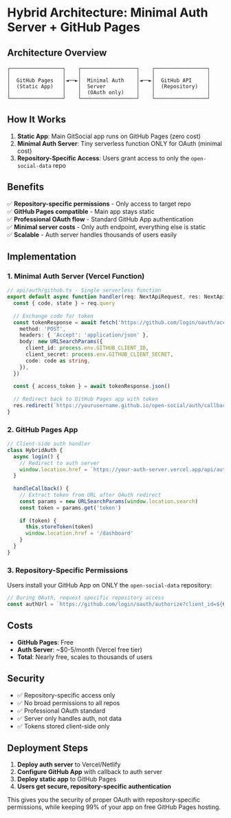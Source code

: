 # Hybrid Architecture: Minimal Auth Server + GitHub Pages

## Architecture Overview

```
┌─────────────────┐    ┌──────────────────┐    ┌─────────────────┐
│                 │    │                  │    │                 │
│  GitHub Pages   │◄──►│  Minimal Auth    │◄──►│  GitHub API     │
│  (Static App)   │    │  Server          │    │  (Repository)   │
│                 │    │  (OAuth only)    │    │                 │
└─────────────────┘    └──────────────────┘    └─────────────────┘
```

## How It Works

1. **Static App**: Main GitSocial app runs on GitHub Pages (zero cost)
2. **Minimal Auth Server**: Tiny serverless function ONLY for OAuth (minimal cost)
3. **Repository-Specific Access**: Users grant access to only the `open-social-data` repo

## Benefits

✅ **Repository-specific permissions** - Only access to target repo  
✅ **GitHub Pages compatible** - Main app stays static  
✅ **Professional OAuth flow** - Standard GitHub App authentication  
✅ **Minimal server costs** - Only auth endpoint, everything else is static  
✅ **Scalable** - Auth server handles thousands of users easily

## Implementation

### 1. Minimal Auth Server (Vercel Function)

```typescript
// api/auth/github.ts - Single serverless function
export default async function handler(req: NextApiRequest, res: NextApiResponse) {
  const { code, state } = req.query
  
  // Exchange code for token
  const tokenResponse = await fetch('https://github.com/login/oauth/access_token', {
    method: 'POST',
    headers: { 'Accept': 'application/json' },
    body: new URLSearchParams({
      client_id: process.env.GITHUB_CLIENT_ID,
      client_secret: process.env.GITHUB_CLIENT_SECRET,
      code: code as string,
    }),
  })
  
  const { access_token } = await tokenResponse.json()
  
  // Redirect back to GitHub Pages app with token
  res.redirect(`https://yourusername.github.io/open-social/auth/callback?token=${access_token}`)
}
```

### 2. GitHub Pages App

```typescript
// Client-side auth handler
class HybridAuth {
  async login() {
    // Redirect to auth server
    window.location.href = `https://your-auth-server.vercel.app/api/auth/github?state=${generateState()}`
  }
  
  handleCallback() {
    // Extract token from URL after OAuth redirect
    const params = new URLSearchParams(window.location.search)
    const token = params.get('token')
    
    if (token) {
      this.storeToken(token)
      window.location.href = '/dashboard'
    }
  }
}
```

### 3. Repository-Specific Permissions

Users install your GitHub App on ONLY the `open-social-data` repository:

```javascript
// During OAuth, request specific repository access
const authUrl = `https://github.com/login/oauth/authorize?client_id=${CLIENT_ID}&scope=repo&repository=${REPO_NAME}`
```

## Costs

- **GitHub Pages**: Free
- **Auth Server**: ~$0-5/month (Vercel free tier)
- **Total**: Nearly free, scales to thousands of users

## Security

- ✅ Repository-specific access only
- ✅ No broad permissions to all repos  
- ✅ Professional OAuth standard
- ✅ Server only handles auth, not data
- ✅ Tokens stored client-side only

## Deployment Steps

1. **Deploy auth server** to Vercel/Netlify
2. **Configure GitHub App** with callback to auth server
3. **Deploy static app** to GitHub Pages  
4. **Users get secure, repository-specific authentication**

This gives you the security of proper OAuth with repository-specific permissions, while keeping 99% of your app on free GitHub Pages hosting.
